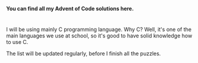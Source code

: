 **You can find all my Advent of Code solutions here.** 

#

I will be using mainly C programming language. Why C? Well, it's one of the main languages we use at school,
so it's good to have solid knowledge how to use C. 

The list will be updated regularly, before I finish all the puzzles.
